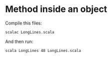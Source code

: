 # Method inside an object

Compile this files:

    scalac LongLines.scala

And then run:

    scala LongLines 48 LongLines.scala


